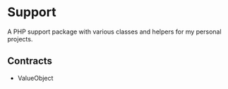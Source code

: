 # Support

A PHP support package with various classes and helpers for my personal projects.

## Contracts

- ValueObject
